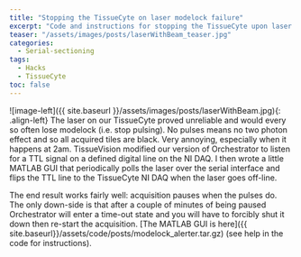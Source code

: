 ```yaml
---
title: "Stopping the TissueCyte on laser modelock failure"
excerpt: "Code and instructions for stopping the TissueCyte upon laser modelock failure"
teaser: "/assets/images/posts/laserWithBeam_teaser.jpg"
categories:
  - Serial-sectioning
tags: 
  - Hacks
  - TissueCyte
toc: false
---
```

 

![image-left]({{ site.baseurl }}/assets/images/posts/laserWithBeam.jpg){: .align-left} The laser on our TissueCyte proved unreliable and would every so often lose modelock (i.e. stop pulsing). 
No pulses means no two photon effect and so all acquired tiles are black. 
Very annoying, especially when it happens at 2am. 
TissueVision modified our version of Orchestrator to listen for a TTL signal on a defined digital line on the NI DAQ. 
I then wrote a little MATLAB GUI that periodically polls the laser over the serial interface and flips the TTL line to the TissueCyte NI DAQ when the laser goes off-line. 

The end result works fairly well: acquisition pauses when the pulses do. 
The only down-side is that after a couple of minutes of being paused Orchestrator will enter a time-out state and you will have to forcibly shut it down then re-start the acquisition. 
[The MATLAB GUI is here]({{ site.baseurl}}/assets/code/posts/modelock_alerter.tar.gz) (see help in the code for instructions). 

